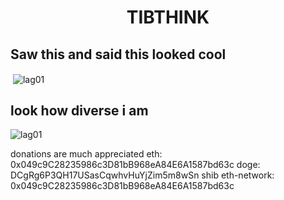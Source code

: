 <h1 align="center">TIBTHINK</h1>

## Saw this and said this looked cool

<p>&nbsp;<img align="center" src="https://github-readme-stats.vercel.app/api?username=tibthink&show_icons=true&count_private=true&theme=radical" alt="lag01" /></p>

## look how diverse i am
<p><img align="center" src="https://github-readme-stats.vercel.app/api/top-langs/?username=tibthink&layout=compact" alt="lag01" /></p>

donations are much appreciated
eth: 0x049c9C28235986c3D81bB968eA84E6A1587bd63c
doge: DCgRg6P3QH17USasCqwhvHuYjZim5m8wSn
shib eth-network: 0x049c9C28235986c3D81bB968eA84E6A1587bd63c 
